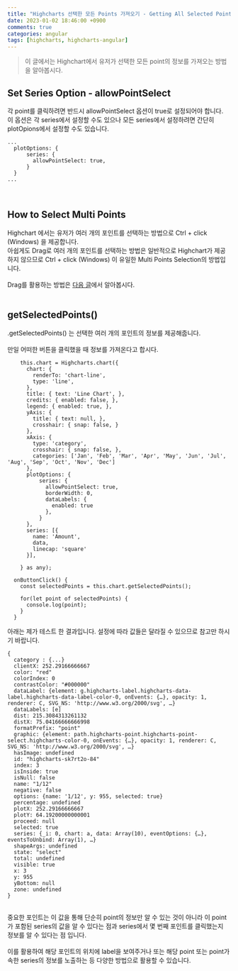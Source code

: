 ```yaml
---
title: "Highcharts 선택한 모든 Points 가져오기 - Getting All Selected Points by .getSelectedPoints()"
date: 2023-01-02 18:46:00 +0900
comments: true
categories: angular
tags: [highcharts, highcharts-angular]
---
```


> 이 글에서는 Highchart에서 유저가 선택한 모든 point의 정보를 가져오는 방법을 알아봅시다.



## Set Series Option - allowPointSelect
각 point를 클릭하려면 반드시 allowPointSelect 옵션이 true로 설정되어야 합니다.<br/>
이 옵션은 각 series에서 설정할 수도 있으나 모든 series에서 설정하려면 간단히 plotOpions에서 설정할 수도 있습니다.<br/>

```tsx
...
  plotOptions: {
      series: {
        allowPointSelect: true,
      }
  }
...
```
<br/>

## How to Select Multi Points
Highchart 에서는 유저가 여러 개의 포인트를 선택하는 방법으로 Ctrl + click (Windows) 을 제공합니다.<br/>
아쉽게도 Drag로 여러 개의 포인트를 선택하는 방법은 일반적으로 Highchart가 제공하지 않으므로 Ctrl + click (Windows) 이 유일한 Multi Points Selection의 방법입니다.<br/>
<br/>
Drag를 활용하는 방법은 [다음 글](https://ksrae.github.io/angular/highcharts-select-by-draging)에서 알아봅시다.<br/>
<br/>

## getSelectedPoints()
.getSelectedPoints() 는 선택한 여러 개의 포인트의 정보를 제공해줍니다.<br/>
<br/>
만일 어떠한 버튼을 클릭했을 때 정보를 가져온다고 합시다.<br/>

```tsx
    this.chart = Highcharts.chart({
      chart: {
        renderTo: 'chart-line',
        type: 'line',
      },
      title: { text: 'Line Chart', },
      credits: { enabled: false, },
      legend: { enabled: true, },
      yAxis: {
        title: { text: null, },
        crosshair: { snap: false, }
      },
      xAxis: {
        type: 'category',
        crosshair: { snap: false, },
        categories: ['Jan', 'Feb', 'Mar', 'Apr', 'May', 'Jun', 'Jul', 'Aug', 'Sep', 'Oct', 'Nov', 'Dec']
      },
      plotOptions: {
          series: {
            allowPointSelect: true,
            borderWidth: 0,
            dataLabels: {
              enabled: true
            },
          }
      },
      series: [{
        name: 'Amount',
        data,
        linecap: 'square'
      }],

    } as any);

  onButtonClick() {
    const selectedPoints = this.chart.getSelectedPoints();

    for(let point of selectedPoints) {
      console.log(point);
    }
  }
```

아래는 제가 테스트 한 결과입니다. 설정에 따라 값들은 달라질 수 있으므로 참고만 하시기 바랍니다.<br/>

```
{
  category : {...}
  clientX: 252.29166666667
  color: "red"
  colorIndex: 0
  contrastColor: "#000000"
  dataLabel: {element: g.highcharts-label.highcharts-data-label.highcharts-data-label-color-0, onEvents: {…}, opacity: 1, renderer: C, SVG_NS: 'http://www.w3.org/2000/svg', …}
  dataLabels: [e]
  dist: 215.3084313261132
  distX: 75.04166666666998
  formatPrefix: "point"
  graphic: {element: path.highcharts-point.highcharts-point-select.highcharts-color-0, onEvents: {…}, opacity: 1, renderer: C, SVG_NS: 'http://www.w3.org/2000/svg', …}
  hasImage: undefined
  id: "highcharts-sk7rt2o-84"
  index: 3
  isInside: true
  isNull: false
  name: "1/12"
  negative: false
  options: {name: '1/12', y: 955, selected: true}
  percentage: undefined
  plotX: 252.29166666667
  plotY: 64.19200000000001
  proceed: null
  selected: true
  series: {_i: 0, chart: a, data: Array(10), eventOptions: {…}, eventsToUnbind: Array(1), …}
  shapeArgs: undefined
  state: "select"
  total: undefined
  visible: true
  x: 3
  y: 955
  yBottom: null
  zone: undefined
}
```
<br/>
중요한 포인트는 이 값을 통해 단순히 point의 정보만 알 수 있는 것이 아니라 이 point가 포함된 series의 값을 알 수 있다는 점과
series에서 몇 번째 포인트를 클릭했는지 정보를 알 수 있다는 점 입니다.<br/>
<br/>
이를 활용하여 해당 포인트의 위치에 label을 보여주거나 또는 해당 point 또는 point가 속한 series의 정보를 노출하는 등 다양한 방법으로 활용할 수 있습니다.<br/>
<br/>
